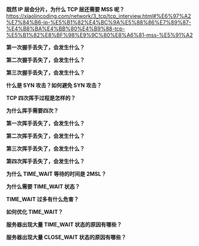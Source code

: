 **既然 IP 层会分片，为什么 TCP 层还需要 MSS 呢？**
https://xiaolincoding.com/network/3_tcp/tcp_interview.html#%E6%97%A2%E7%84%B6-ip-%E5%B1%82%E4%BC%9A%E5%88%86%E7%89%87-%E4%B8%BA%E4%BB%80%E4%B9%88-tcp-%E5%B1%82%E8%BF%98%E9%9C%80%E8%A6%81-mss-%E5%91%A2

**第一次握手丢失了，会发生什么？**

**第二次握手丢失了，会发生什么？**

**第三次握手丢失了，会发生什么？**

**什么是 SYN 攻击？如何避免 SYN 攻击？**

**TCP 四次挥手过程是怎样的？**

**为什么挥手需要四次？**

**第一次挥手丢失了，会发生什么？**

**第二次挥手丢失了，会发生什么？**

**第三次挥手丢失了，会发生什么？**

**第四次挥手丢失了，会发生什么？**

**为什么 TIME_WAIT 等待的时间是 2MSL？**

**为什么需要 TIME_WAIT 状态？**

**TIME_WAIT 过多有什么危害？**

**如何优化 TIME_WAIT？**

**服务器出现大量 TIME_WAIT 状态的原因有哪些？**

**服务器出现大量 CLOSE_WAIT 状态的原因有哪些？**

